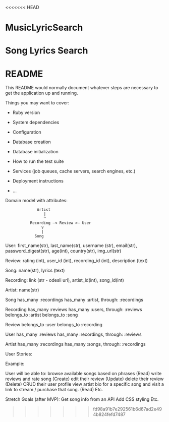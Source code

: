<<<<<<< HEAD
# MusicLyricSearch
Song Lyrics Search
=======
# README

This README would normally document whatever steps are necessary to get the
application up and running.

Things you may want to cover:

* Ruby version

* System dependencies

* Configuration

* Database creation

* Database initialization

* How to run the test suite

* Services (job queues, cache servers, search engines, etc.)

* Deployment instructions

* ...

Domain model with attributes:

                  Artist
                     |
                     ^
               Recording –< Review >– User
                    v
                    |
                 Song

User: first_name(str), last_name(str), username (str), email(str), password_digest(str), age(int), country(str), img_url(str)

Review: rating (int), user_id (int), recording_id (int), description (text)

Song: name(str), lyrics (text)

Recording:  link (str - odesli url), artist_id(int), song_id(int)

Artist: name(str)




Song
has_many :recordings
has_many :artist, through: :recordings

Recording
has_many :reviews
has_many :users, through: :reviews
belongs_to :artist
belongs_to :song

Review
belongs_to :user
belongs_to :recording

User
has_many :reviews
has_many :recordings, through: :reviews

Artist
has_many :recordings
has_many :songs, through: :recordings





User Stories:

Example:  

User will be able to:
browse available songs based on phrases (Read)
write reviews and rate song (Create)
edit their review (Update)
delete their review (Delete)
CRUD their user profile
view artist bio for a specific song and
visit a link to stream / purchase that song. (Read)
Etc.

Stretch Goals (after MVP):
Get song info from an API
Add CSS styling
Etc.















>>>>>>> fd98a91b7e292561b6d67ad2e494b824fefd7487
